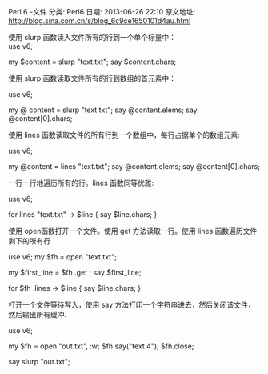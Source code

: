 Perl 6 -文件
分类: Perl6
日期: 2013-06-26 22:10
原文地址: http://blog.sina.com.cn/s/blog_6c9ce1650101d4au.html


使用 slurp 函数读入文件所有的行到一个单个标量中：   
  use v6;

  my $content = slurp "text.txt";
  say $content.chars;

 

使用 slurp 函数读取文件所有的行到数组的首元素中：

  use v6;

  my @ content = slurp "text.txt";
  say @content.elems;
  say @content[0].chars;


使用 lines 函数读取文件的所有行到一个数组中，每行占据单个的数组元素:

  use v6;

  my @content = lines "text.txt";
  say @content.elems;
  say @content[0].chars;


一行一行地遍历所有的行。lines 函数同等优雅:

  use v6;

  for lines "text.txt" -> $line {
      say $line.chars;
  }


使用 open函数打开一个文件。使用 get 方法读取一行。使用 lines 函数遍历文件剩下的所有行：

  use v6;
  my $fh = open "text.txt";

  my $first_line = $fh .get ;
  say $first_line;

  for $fh .lines -> $line {
      say $line.chars;
  }

  打开一个文件等待写入，使用 say 方法打印一个字符串进去，然后关闭该文件，然后输出所有缓冲.

  use v6;

  my $fh = open "out.txt", :w;
  $fh.say("text 4");
  $fh.close;

  say slurp "out.txt";

 

 